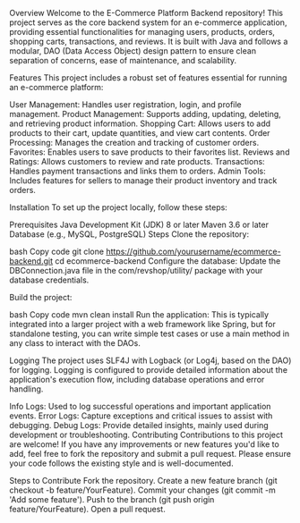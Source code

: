 Overview
Welcome to the E-Commerce Platform Backend repository! This project serves as the core backend system for an e-commerce application, providing essential functionalities for managing users, products, orders, shopping carts, transactions, and reviews. It is built with Java and follows a modular, DAO (Data Access Object) design pattern to ensure clean separation of concerns, ease of maintenance, and scalability.

Features
This project includes a robust set of features essential for running an e-commerce platform:

User Management: Handles user registration, login, and profile management.
Product Management: Supports adding, updating, deleting, and retrieving product information.
Shopping Cart: Allows users to add products to their cart, update quantities, and view cart contents.
Order Processing: Manages the creation and tracking of customer orders.
Favorites: Enables users to save products to their favorites list.
Reviews and Ratings: Allows customers to review and rate products.
Transactions: Handles payment transactions and links them to orders.
Admin Tools: Includes features for sellers to manage their product inventory and track orders.

Installation
To set up the project locally, follow these steps:

Prerequisites
Java Development Kit (JDK) 8 or later
Maven 3.6 or later
Database (e.g., MySQL, PostgreSQL)
Steps
Clone the repository:

bash
Copy code
git clone https://github.com/yourusername/ecommerce-backend.git
cd ecommerce-backend
Configure the database: Update the DBConnection.java file in the com/revshop/utility/ package with your database credentials.

Build the project:

bash
Copy code
mvn clean install
Run the application: This is typically integrated into a larger project with a web framework like Spring, but for standalone testing, you can write simple test cases or use a main method in any class to interact with the DAOs.

Logging
The project uses SLF4J with Logback (or Log4j, based on the DAO) for logging. Logging is configured to provide detailed information about the application's execution flow, including database operations and error handling.

Info Logs: Used to log successful operations and important application events.
Error Logs: Capture exceptions and critical issues to assist with debugging.
Debug Logs: Provide detailed insights, mainly used during development or troubleshooting.
Contributing
Contributions to this project are welcome! If you have any improvements or new features you'd like to add, feel free to fork the repository and submit a pull request. Please ensure your code follows the existing style and is well-documented.

Steps to Contribute
Fork the repository.
Create a new feature branch (git checkout -b feature/YourFeature).
Commit your changes (git commit -m 'Add some feature').
Push to the branch (git push origin feature/YourFeature).
Open a pull request.
